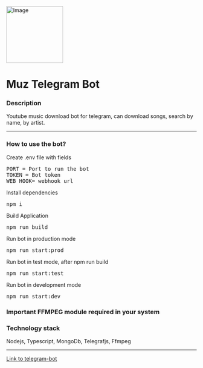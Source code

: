 ﻿<div display="block">
<img src="https://i.ibb.co/NSDsw2n/muz-avatar.jpg" alt="Image" height="150" width="150">
<h1>Muz Telegram Bot</h1>
</div>
<h3>Description</h3>
<p>Youtube music download bot for telegram, can download songs, search by name, by artist.</p>
<hr>
<h3>How to use the bot?</h3>
<p>Create .env file with fields</p>
<pre>
PORT = Port to run the bot
TOKEN = Bot token
WEB_HOOK= webhook url
</pre>
<p>Install dependencies</p>
<pre>
npm i 
</pre>
<p>Build Application</p>
<pre>
npm run build
</pre>
<p>Run bot in production mode</p>
<pre>
npm run start:prod
</pre>
<p>Run bot in test mode, after npm run build</p>
<pre>
npm run start:test
</pre>
<p>Run bot in development mode</p>
<pre>
npm run start:dev
</pre>
<h3>Important FFMPEG module required in your system<h3>
<h3>Technology stack</h3>
<p>Nodejs, Typescript, MongoDb, Telegrafjs, Ffmpeg<p>
<hr>
<a href="https://t.me/muz_ro_bot">Link to telegram-bot</a>
